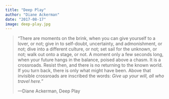 ```yaml
---
title: "Deep Play"
author: "Diane Ackerman"
date: "2017-08-17"
image: deep-play.jpg
---
```


> “There are moments on the brink, when you can give yourself to a lover, or not; give in to self-doubt, uncertainty, and admonishment, or not; dive into a different culture, or not; set sail for the unknown, or not; walk out onto a stage, or not. A moment only a few seconds long, when your future hangs in the balance, poised above a chasm. It is a crossroads. Resist then, and there is no returning to the known world. If you turn back, there is only what might have been. Above that invisible crossroads are inscribed the words: _Give up your will, all who travel here._”
>
> —Diane Ackerman, Deep Play
